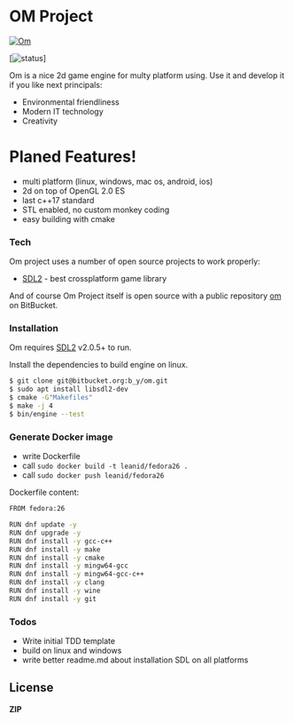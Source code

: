 # OM Project

[![Om](https://bitbucket.org/account/user/b_y/projects/OM/avatar/32)](https://bitbucket.org/account/user/b_y/projects/OM)

[![status](https://ci.appveyor.com/api/projects/status/bitbucket/b_y/om)]

Om is a nice 2d game engine for multy platform using. Use it and develop it if you like next principals:

  - Environmental friendliness
  - Modern IT technology
  - Creativity

# Planed Features!

  - multi platform (linux, windows, mac os, android, ios)
  - 2d on top of OpenGL 2.0 ES
  - last c++17 standard
  - STL enabled, no custom monkey coding
  - easy building with cmake

### Tech

Om project uses a number of open source projects to work properly:

* [SDL2] - best crossplatform game library

And of course Om Project itself is open source with a public repository [om](https://bitbucket.org/b_y/om)
 on BitBucket.

### Installation

Om requires [SDL2](http://libsdl.org/) v2.0.5+ to run.

Install the dependencies to build engine on linux.

```sh
$ git clone git@bitbucket.org:b_y/om.git
$ sudo apt install libsdl2-dev
$ cmake -G"Makefiles" 
$ make -j 4
$ bin/engine --test
```
### Generate Docker image
 - write Dockerfile
 - call ```sudo docker build -t leanid/fedora26 .```
 - call ```sudo docker push leanid/fedora26```

Dockerfile content:

```sh
FROM fedora:26

RUN dnf update -y
RUN dnf upgrade -y
RUN dnf install -y gcc-c++
RUN dnf install -y make
RUN dnf install -y cmake
RUN dnf install -y mingw64-gcc
RUN dnf install -y mingw64-gcc-c++
RUN dnf install -y clang
RUN dnf install -y wine
RUN dnf install -y git
```

### Todos

 - Write initial TDD template
 - build on linux and windows
 - write better readme.md about installation SDL on all platforms

License
----

**ZIP**

[//]: # (These are reference links used in the body of this note and get stripped out when the markdown processor does its job. There is no need to format nicely because it shouldn't be seen. Thanks SO - http://stackoverflow.com/questions/4823468/store-comments-in-markdown-syntax)


   [SDL2]: <http://libsdl.org/>

